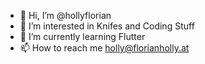 - 👋 Hi, I’m @hollyflorian
- 👀 I’m interested in Knifes and Coding Stuff
- 🌱 I’m currently learning Flutter
- 📫 How to reach me holly@florianholly.at
